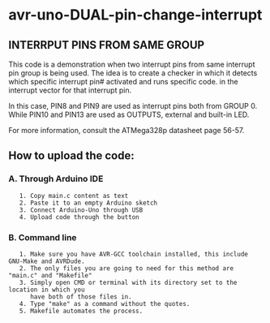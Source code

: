 # avr-uno-DUAL-pin-change-interrupt

 ## INTERRPUT PINS FROM SAME GROUP
 This code is a demonstration when two interrupt pins from same interrupt
 pin group is being used. The idea is to create a checker in which it
 detects which specific interrupt  pin# activated and runs specific code.
 in the interrupt vector for that interrupt pin.

 In this case, PIN8 and PIN9 are used as interrupt pins both from GROUP 0.
 While PIN10 and PIN13 are used as OUTPUTS, external and built-in LED.
 
 For more information, consult the ATMega328p datasheet page 56-57.
 
 ## How to upload the code:
### A. Through Arduino IDE
       1. Copy main.c content as text
       2. Paste it to an empty Arduino sketch
       3. Connect Arduino-Uno through USB
       4. Upload code through the button
    
       
### B. Command line
       1. Make sure you have AVR-GCC toolchain installed, this include GNU-Make and AVRDude.
       2. The only files you are going to need for this method are "main.c" and "Makefile"
       3. Simply open CMD or terminal with its directory set to the location in which you
          have both of those files in.
       4. Type "make" as a command without the quotes.
       5. Makefile automates the process.

